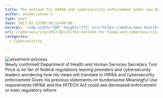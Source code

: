 ```yaml
---
title: The outlook for HIPAA and cybersecurity enforcement under new HHS Secretary Tom Price
author: Jayakrishnan S
type: post
date: 2017-02-15T09:50:53+00:00
excerpt: '<img width="300" height="172" src="https://media-news.healthcareguys.com/wp-content/uploads/2017/02/The_outloo_1487152254-300x172.jpg" class="attachment-medium size-medium wp-post-image" alt="" style="display: block; margin-bottom: 5px; clear:both;max-width: 100%;" srcset="https://media-news.healthcareguys.com/wp-content/uploads/2017/02/The_outloo_1487152254-300x172.jpg 300w, https://media-news.healthcareguys.com/wp-content/uploads/2017/02/The_outloo_1487152254-100x57.jpg 100w, https://media-news.healthcareguys.com/wp-content/uploads/2017/02/The_outloo_1487152254-1024x586.jpg 1024w, https://media-news.healthcareguys.com/wp-content/uploads/2017/02/The_outloo_1487152254.jpg 1207w" sizes="(max-width: 300px) 100vw, 300px" />Newly confirmed Department of Health and Human Services Secretary Tom Price is no fan of federal regulations leaving providers and cybersecurity leaders wondering how his views will translate to HIPAA and cybersecurity enforcement Given his previous statements on burdensome Meaningful Use requirements HIPAA and the HITECH Act could see decreased enforcement or even regulatory reform '
url: /cybersecurity/2017/02/15/the-outlook-for-hipaa-and-cybersecurity-enforcement-under-new-hhs-secretary-tom-price/
categories:
  - Cybersecurity

---
```

 ![assement-process](/blog/The_outloo_1487152254-300x172.jpg#center) </br>
 Newly confirmed Department of Health and Human Services Secretary Tom Price is no fan of federal regulations leaving providers and cybersecurity leaders wondering how his views will translate to HIPAA and cybersecurity enforcement Given his previous statements on burdensome Meaningful Use requirements HIPAA and the HITECH Act could see decreased enforcement or even regulatory reform